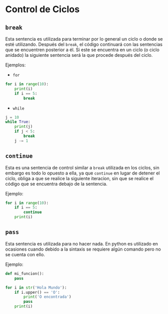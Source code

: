 # Control de Ciclos

## `break`
Esta sentencia es utilizada para terminar por lo general un ciclo o donde se
esté utilizando. Después del `break`, el código continuará con las sentencias
que se encuentren posterior a él. Si este se encuentra en un ciclo (o ciclo
anidado) la siguiente sentencia será la que procede después del ciclo.

Ejemplos:

- `for`

```python
for i in range(10):
    print(i)
    if i == 5:
        break
```


- `while`

```python
j = 10
while True:
    print(j)
    if j < 5:
        break
    j -= 1
```

## `continue`
Esta es una sentencia de control similar a `break` utilizada en los ciclos, sin
embargo es todo lo opuesto a ella, ya que `continue` en lugar de detener el
ciclo, obliga a que se realice la siguiente iteracion, sin que se realice el
código que se encuentra debajo de la sentencia.

Ejemplo:

```python
for i in range(10):
    if i == 5:
        continue
    print(i)
```


## `pass`
Esta sentencia es utilizada para no hacer nada. En python es utilizado en
ocasiones cuando debido a la sintaxis se requiere algún comando pero no se
cuenta con ello.

Ejemplo:

```python
def mi_funcion():
    pass
```

```python
for i in str('Hola Mundo'):
    if i.upper() == 'O':
        print('O encontrada')
        pass
    print(i)
```